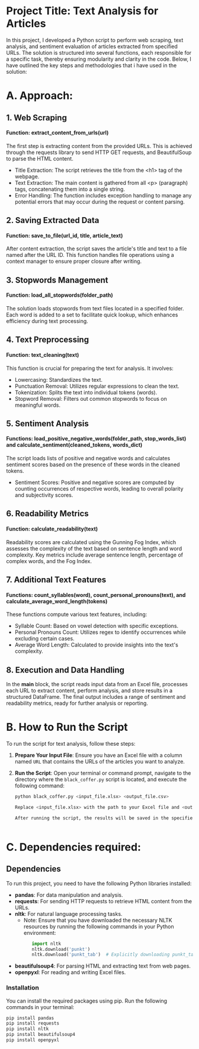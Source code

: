 # Project Title: Text Analysis for Articles
In this project, I developed a Python script to perform web scraping, text analysis, and sentiment evaluation of articles extracted from specified URLs. 
The solution is structured into several functions, each responsible for a specific task, thereby ensuring modularity and clarity in the code. 
Below, I have outlined the key steps and methodologies that i have used in the solution:


# A. Approach:
## 1. Web Scraping
#### Function: extract_content_from_urls(url)
The first step is extracting content from the provided URLs. This is achieved through the requests library to send HTTP GET requests, and BeautifulSoup to parse the HTML content.
- Title Extraction: The script retrieves the title from the \<h1\> tag of the webpage.
- Text Extraction: The main content is gathered from all \<p\> (paragraph) tags, concatenating them into a single string.
- Error Handling: The function includes exception handling to manage any potential errors that may occur during the request or content parsing.

## 2. Saving Extracted Data
#### Function: save_to_file(url_id, title, article_text)
After content extraction, the script saves the article's title and text to a file named after the URL ID. This function handles file operations using a context manager to ensure proper closure after writing.


## 3. Stopwords Management
#### Function: load_all_stopwords(folder_path)
The solution loads stopwords from text files located in a specified folder. Each word is added to a set to facilitate quick lookup, which enhances efficiency during text processing.


## 4. Text Preprocessing
#### Function: text_cleaning(text)
This function is crucial for preparing the text for analysis. It involves:
- Lowercasing: Standardizes the text.
- Punctuation Removal: Utilizes regular expressions to clean the text.
- Tokenization: Splits the text into individual tokens (words).
- Stopword Removal: Filters out common stopwords to focus on meaningful words.


## 5. Sentiment Analysis
#### Functions: load_positive_negative_words(folder_path, stop_words_list) and calculate_sentiment(cleaned_tokens, words_dict)
The script loads lists of positive and negative words and calculates sentiment scores based on the presence of these words in the cleaned tokens.
- Sentiment Scores: Positive and negative scores are computed by counting occurrences of respective words, leading to overall polarity and subjectivity scores.


## 6. Readability Metrics
#### Function: calculate_readability(text)
Readability scores are calculated using the Gunning Fog Index, which assesses the complexity of the text based on sentence length and word complexity. Key metrics include average sentence length, percentage of complex words, and the Fog Index.


## 7. Additional Text Features
#### Functions: count_syllables(word), count_personal_pronouns(text), and calculate_average_word_length(tokens)
These functions compute various text features, including:
- Syllable Count: Based on vowel detection with specific exceptions.
- Personal Pronouns Count: Utilizes regex to identify occurrences while excluding certain cases.
- Average Word Length: Calculated to provide insights into the text's complexity.


## 8. Execution and Data Handling
In the __main__ block, the script reads input data from an Excel file, processes each URL to extract content, perform analysis, and store results in a structured DataFrame. The final output includes a range of sentiment and readability metrics, ready for further analysis or reporting.



# B. How to Run the Script
To run the script for text analysis, follow these steps:

1. **Prepare Your Input File**: Ensure you have an Excel file with a column named `URL` that contains the URLs of the articles you want to analyze.

2. **Run the Script**: Open your terminal or command prompt, navigate to the directory where the `black_coffer.py` script is located, and execute the following command:

   ```bash
   python black_coffer.py <input_file.xlsx> <output_file.csv>

   Replace <input_file.xlsx> with the path to your Excel file and <output_file.csv> with the name you want for the output CSV file.

   After running the script, the results will be saved in the specified Excel (.xlsx) file. You can open it to review the extracted data, sentiment scores, readability metrics and so on.



# C. Dependencies required:
## Dependencies
To run this project, you need to have the following Python libraries installed:

- **pandas**: For data manipulation and analysis.
- **requests**: For sending HTTP requests to retrieve HTML content from the URLs.
- **nltk**: For natural language processing tasks.
    - Note: Ensure that you have downloaded the necessary NLTK resources by running the following commands in your Python environment:
      ```python
         import nltk
         nltk.download('punkt')
         nltk.download('punkt_tab')  # Explicitly downloading punkt_tab
      ```
- **beautifulsoup4**: For parsing HTML and extracting text from web pages.
- **openpyxl**: For reading and writing Excel files.

### Installation
You can install the required packages using pip. Run the following commands in your terminal:

```bash
pip install pandas
pip install requests
pip install nltk
pip install beautifulsoup4
pip install openpyxl
